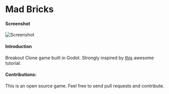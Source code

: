 # Mad Bricks

#### Screenshot

![Screenshot](https://andersonmadeira.com/img/mad-bricks-screenhot-small.png)

#### Introduction

Breakout Clone game built in Godot. Strongly inspired by [this](https://www.youtube.com/watch?v=0UiAEdEAQ74&list=PL9FzW-m48fn1iR6WL4mjXtGi8P4TaPIAp&index=4) awesome tutorial.

#### Contributions:

This is an open source game. Feel free to send pull requests and contribute.
